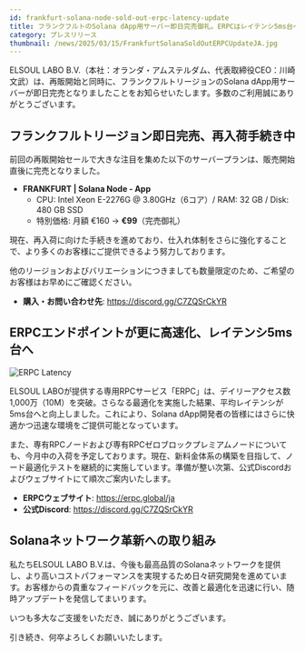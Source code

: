 ```yaml
---
id: frankfurt-solana-node-sold-out-erpc-latency-update
title: フランクフルトのSolana dApp用サーバー即日完売御礼。ERPCはレイテンシ5ms台へ
category: プレスリリース
thumbnail: /news/2025/03/15/FrankfurtSolanaSoldOutERPCUpdateJA.jpg
---
```


ELSOUL LABO B.V.（本社：オランダ・アムステルダム、代表取締役CEO：川崎文武）は、再販開始と同時に、フランクフルトリージョンのSolana dApp用サーバーが即日完売となりましたことをお知らせいたします。多数のご利用誠にありがとうございます。

## フランクフルトリージョン即日完売、再入荷手続き中

前回の再販開始セールで大きな注目を集めた以下のサーバープランは、販売開始直後に完売となりました。

- **FRANKFURT | Solana Node - App**
  - CPU: Intel Xeon E-2276G @ 3.80GHz（6コア）/ RAM: 32 GB / Disk: 480 GB SSD
  - 特別価格: 月額 €160 → **€99**（完売御礼）

現在、再入荷に向けた手続きを進めており、仕入れ体制をさらに強化することで、より多くのお客様にご提供できるよう努力しております。

他のリージョンおよびバリエーションにつきましても数量限定のため、ご希望のお客様はお早めにご確認ください。

- **購入・お問い合わせ先**: https://discord.gg/C7ZQSrCkYR

## ERPCエンドポイントが更に高速化、レイテンシ5ms台へ

![ERPC Latency](/news/2025/03/15/ERPCLatency.jpg)

ELSOUL LABOが提供する専用RPCサービス「ERPC」は、デイリーアクセス数 1,000万（10M）を突破。さらなる最適化を実施した結果、平均レイテンシが5ms台へと向上しました。これにより、Solana dApp開発者の皆様にはさらに快適かつ迅速な環境をご提供可能となっています。

また、専有RPCノードおよび専有RPCゼロブロックプレミアムノードについても、今月中の入荷を予定しております。現在、新料金体系の構築を目指して、ノード最適化テストを継続的に実施しています。準備が整い次第、公式Discordおよびウェブサイトにて順次ご案内いたします。

- **ERPCウェブサイト**: https://erpc.global/ja
- **公式Discord**: https://discord.gg/C7ZQSrCkYR

## Solanaネットワーク革新への取り組み

私たちELSOUL LABO B.V.は、今後も最高品質のSolanaネットワークを提供し、より高いコストパフォーマンスを実現するため日々研究開発を進めています。お客様からの貴重なフィードバックを元に、改善と最適化を迅速に行い、随時アップデートを発信してまいります。

いつも多大なご支援をいただき、誠にありがとうございます。

引き続き、何卒よろしくお願いいたします。
